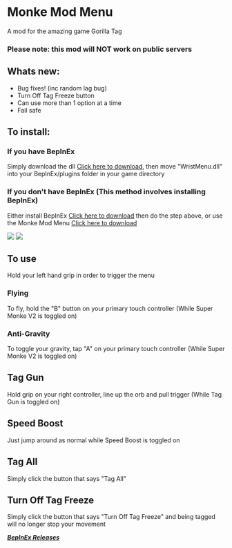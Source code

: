 # Monke Mod Menu
A mod for the amazing game Gorilla Tag
### Please note: this mod will NOT work on public servers

## Whats new:
- Bug fixes! (inc random lag bug)
- Turn Off Tag Freeze button
- Can use more than 1 option at a time
- Fail safe

## To install:
### If you have BepInEx
Simply download the dll [Click here to download](https://github.com/jeydevv/MonkeModMenu/releases/download/1.2.2/WristMenu.dll), then move "WristMenu.dll" into your BepInEx/plugins folder in your game directory
### If you don't have BepInEx (This method involves installing BepInEx)
Either install BepInEx [Click here to download](https://github.com/BepInEx/BepInEx/releases) then do the step above, or use the Monke Mod Menu [Click here to download](https://github.com/DeadlyKitten/MonkeModManager/releases/tag/v1.2.1)

![](eg.gif)
![](eg2.gif)

## To use
Hold your left hand grip in order to trigger the menu

### Flying
To fly, hold the "B" button on your primary touch controller (While Super Monke V2 is toggled on)

### Anti-Gravity
To toggle your gravity, tap "A" on your primary touch controller (While Super Monke V2 is toggled on)

## Tag Gun
Hold grip on your right controller, line up the orb and pull trigger (While Tag Gun is toggled on)

## Speed Boost
Just jump around as normal while Speed Boost is toggled on

## Tag All
Simply click the button that says "Tag All"

## Turn Off Tag Freeze
Simply click the button that says "Turn Off Tag Freeze" and being tagged will no longer stop your movement

***[BepInEx Releases](https://github.com/BepInEx/BepInEx/releases)***
